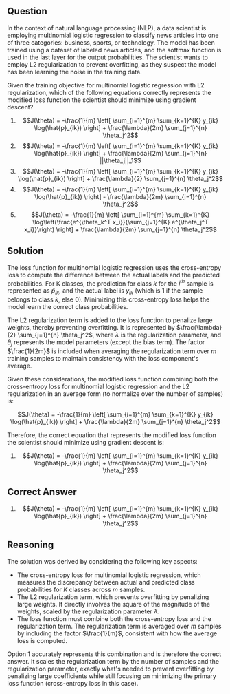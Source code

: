 ## Question

In the context of natural language processing (NLP), a data scientist is employing multinomial logistic regression to classify news articles into one of three categories: business, sports, or technology. The model has been trained using a dataset of labeled news articles, and the softmax function is used in the last layer for the output probabilities. The scientist wants to employ L2 regularization to prevent overfitting, as they suspect the model has been learning the noise in the training data.

Given the training objective for multinomial logistic regression with L2 regularization, which of the following equations correctly represents the modified loss function the scientist should minimize using gradient descent?

1. $$J(\theta) = -\frac{1}{m} \left[ \sum_{i=1}^{m} \sum_{k=1}^{K} y_{ik} \log(\hat{p}_{ik}) \right] + \frac{\lambda}{2m} \sum_{j=1}^{n} \theta_j^2$$
2. $$J(\theta) = -\frac{1}{m} \left[ \sum_{i=1}^{m} \sum_{k=1}^{K} y_{ik} \log(\hat{p}_{ik}) \right] + \frac{\lambda}{2m} \sum_{j=1}^{n} ||\theta_j||_1$$
3. $$J(\theta) = -\frac{1}{m} \left[ \sum_{i=1}^{m} \sum_{k=1}^{K} y_{ik} \log(\hat{p}_{ik}) \right] + \frac{\lambda}{2} \sum_{j=1}^{n} \theta_j^2$$
4. $$J(\theta) = -\frac{1}{m} \left[ \sum_{i=1}^{m} \sum_{k=1}^{K} y_{ik} \log(\hat{p}_{ik}) \right] - \frac{\lambda}{2m} \sum_{j=1}^{n} \theta_j^2$$
5. $$J(\theta) = -\frac{1}{m} \left[ \sum_{i=1}^{m} \sum_{k=1}^{K} \log\left(\frac{e^{\theta_k^T x_i}}{\sum_{j=1}^{K} e^{\theta_j^T x_i}}\right) \right] + \frac{\lambda}{2m} \sum_{j=1}^{n} \theta_j^2$$

## Solution

The loss function for multinomial logistic regression uses the cross-entropy loss to compute the difference between the actual labels and the predicted probabilities. For K classes, the prediction for class $k$ for the $i^{th}$ sample is represented as $\hat{p}_{ik}$, and the actual label is $y_{ik}$ (which is 1 if the sample belongs to class $k$, else 0). Minimizing this cross-entropy loss helps the model learn the correct class probabilities.

The L2 regularization term is added to the loss function to penalize large weights, thereby preventing overfitting. It is represented by $\frac{\lambda}{2} \sum_{j=1}^{n} \theta_j^2$, where $\lambda$ is the regularization parameter, and $\theta_j$ represents the model parameters (except the bias term). The factor $\frac{1}{2m}$ is included when averaging the regularization term over $m$ training samples to maintain consistency with the loss component's average.

Given these considerations, the modified loss function combining both the cross-entropy loss for multinomial logistic regression and the L2 regularization in an average form (to normalize over the number of samples) is:

$$J(\theta) = -\frac{1}{m} \left[ \sum_{i=1}^{m} \sum_{k=1}^{K} y_{ik} \log(\hat{p}_{ik}) \right] + \frac{\lambda}{2m} \sum_{j=1}^{n} \theta_j^2$$

Therefore, the correct equation that represents the modified loss function the scientist should minimize using gradient descent is:

1. $$J(\theta) = -\frac{1}{m} \left[ \sum_{i=1}^{m} \sum_{k=1}^{K} y_{ik} \log(\hat{p}_{ik}) \right] + \frac{\lambda}{2m} \sum_{j=1}^{n} \theta_j^2$$

## Correct Answer

1. $$J(\theta) = -\frac{1}{m} \left[ \sum_{i=1}^{m} \sum_{k=1}^{K} y_{ik} \log(\hat{p}_{ik}) \right] + \frac{\lambda}{2m} \sum_{j=1}^{n} \theta_j^2$$

## Reasoning

The solution was derived by considering the following key aspects:
- The cross-entropy loss for multinomial logistic regression, which measures the discrepancy between actual and predicted class probabilities for $K$ classes across $m$ samples.
- The L2 regularization term, which prevents overfitting by penalizing large weights. It directly involves the square of the magnitude of the weights, scaled by the regularization parameter $\lambda$.
- The loss function must combine both the cross-entropy loss and the regularization term. The regularization term is averaged over $m$ samples by including the factor $\frac{1}{m}$, consistent with how the average loss is computed.

Option 1 accurately represents this combination and is therefore the correct answer. It scales the regularization term by the number of samples and the regularization parameter, exactly what's needed to prevent overfitting by penalizing large coefficients while still focusing on minimizing the primary loss function (cross-entropy loss in this case).